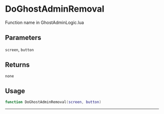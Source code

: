# DoGhostAdminRemoval
Function name in GhostAdminLogic.lua
## Parameters
`screen`, `button`
## Returns
`none`
## Usage
```lua
function DoGhostAdminRemoval(screen, button)
```
---
